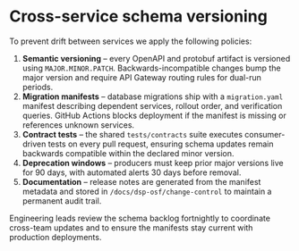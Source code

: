 # Cross-service schema versioning

To prevent drift between services we apply the following policies:

1. **Semantic versioning** – every OpenAPI and protobuf artifact is versioned using `MAJOR.MINOR.PATCH`. Backwards-incompatible changes bump the major version and require API Gateway routing rules for dual-run periods.
2. **Migration manifests** – database migrations ship with a `migration.yaml` manifest describing dependent services, rollout order, and verification queries. GitHub Actions blocks deployment if the manifest is missing or references unknown services.
3. **Contract tests** – the shared `tests/contracts` suite executes consumer-driven tests on every pull request, ensuring schema updates remain backwards compatible within the declared minor version.
4. **Deprecation windows** – producers must keep prior major versions live for 90 days, with automated alerts 30 days before removal.
5. **Documentation** – release notes are generated from the manifest metadata and stored in `/docs/dsp-osf/change-control` to maintain a permanent audit trail.

Engineering leads review the schema backlog fortnightly to coordinate cross-team updates and to ensure the manifests stay current with production deployments.
